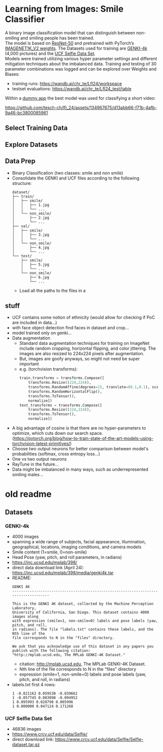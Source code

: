 # Learning from Images: Smile Classifier

A binary image classification model that can distinguish between non-smiling and smiling people has been trained.  
The model is based on [ResNet-50](https://arxiv.org/abs/1512.03385) and pretrained with PyTorch’s [IMAGENET1K_V2 weights](https://pytorch.org/vision/main/models/generated/torchvision.models.resnet50.html).
The Datasets used for training are [GENKI-4k](https://inc.ucsd.edu/mplab/398/) (4,000 pictures) and the [UCF Selfie Data Set](https://www.crcv.ucf.edu/data/Selfie/).  
Models were trained utilizing various hyper parameter settings and different mitigation techniques about the imbalanced data. Training and testing of 30 parameter combinations was logged and can be explored over Weights and Biases:
- training runs: https://wandb.ai/chr_te/LfI24/workspace
- testset evaluations: https://wandb.ai/chr_te/LfI24_test/table

Within a [dummy app](app/) the best model was used for classifying a short video:

https://github.com/tesch-ch/lfi_24/assets/134967675/d13abb66-f71b-4afb-9a46-bc3800085961

## Select Training Data

## Explore Datasets

## Data Prep
- Binary Classification (two classes: smile and non smile)
- Consolidate the GENKI and UCF files according to the following structure:
  ```
  dataset/
  ├── train/
  │   ├── smile/
  │   │   ├── 1.jpg
  │   │   └── ...
  │   └── non_smile/
  │       ├── 2.jpg
  │       └── ...
  ├── val/
  │   ├── smile/
  │   │   ├── 3.jpg
  │   │   └── ...
  │   └── non_smile/
  │       ├── 4.jpg
  │       └── ...
  └── test/
      ├── smile/
      │   ├── 5.jpg
      │   └── ...
      └── non_smile/
          ├── 6.jpg
          └── ...
  ```
  - Load all the paths to the files in a 


## stuff
- UCF contains some notion of ethnicity (would allow for checking if PoC are included in data...)
- with face object detection find faces in dataset and crop...
- model trained only on genki...
- Data augmentation
  - Standard data augmentation techniques for training on ImageNet include random cropping, horizontal flipping, and color jittering. The images are also resized to 224x224 pixels after augmentation.
  - But, images are goofy anyways, so might not need be super important
  - e.g. (torchvision transforms):
    ```python
    train_transforms = transforms.Compose([
        transforms.Resize((224,224)),
        transforms.RandomAffine(degrees=15, translate=(0.1,0.1), scale=(0.8,1.2), shear=5),
        transforms.RandomHorizontalFlip(),
        transforms.ToTensor(),
        normalize])
    test_transforms = transforms.Compose([
        transforms.Resize((224,224)),
        transforms.ToTensor(),
        normalize])
    ```
- A big advantage of cosine is that there are no hyper-parameters to optimize, which cuts down our search space. (https://pytorch.org/blog/how-to-train-state-of-the-art-models-using-torchvision-latest-primitives/)
- Choose two output neurons for better comparison between model's probabilities (softmax, cross entropy loss...)
- One vs two output neurons
- RayTune in the future...
- Data might be imbalanced in many ways, such as underrepresented smiling males...

# old readme
## Datasets

### GENKI-4k
- 4000 images
- spanning a wide range of subjects, facial appearance, illumination, geographical, locations, imaging conditions, and camera models
- Smile content (1=smile, 0=non-smile)
- Head Pose (yaw, pitch, and roll parameters, in radians)
- https://inc.ucsd.edu/mplab/398/
- direct data download link (April 24): https://inc.ucsd.edu/mplab/398/media/genki4k.tar
- README:  
    ```
    GENKI 4K
    ------------------------------------------------------------------------------------

    This is the GENKI 4K dataset, collected by the Machine Perception Laboratory,
    University of California, San Diego. This dataset contains 4000 images along 
    with expression (smile=1, non-smile=0) labels and pose labels (yaw, pitch, and roll,
    in radians). The file "labels.txt" contains these labels, and the Nth line of the
    file corresponds to N in the "files" directory.

    We ask that you acknowledge use of this dataset in any papers you publish with the following citation:
    "http://mplab.ucsd.edu, The MPLab GENKI-4K Dataset."
    ```
    - citation: http://mplab.ucsd.edu, The MPLab GENKI-4K Dataset.
    - Nth line of the file corresponds to N in the "files" directory
    - expression (smile=1, non-smile=0) labels and pose labels (yaw, pitch, and roll, in radians)
- labels.txt first 4 rows:  
    ```
    1 -0.021162 0.059530 -0.039662
    1 -0.057745 0.083098 -0.094952
    1 0.095993 0.028798 0.065996
    1 0.000000 0.047124 0.171268
    ```

 ### UCF Selfie Data Set
- 46836 images
- https://www.crcv.ucf.edu/data/Selfie/
- direct download link: https://www.crcv.ucf.edu/data/Selfie/Selfie-dataset.tar.gz
